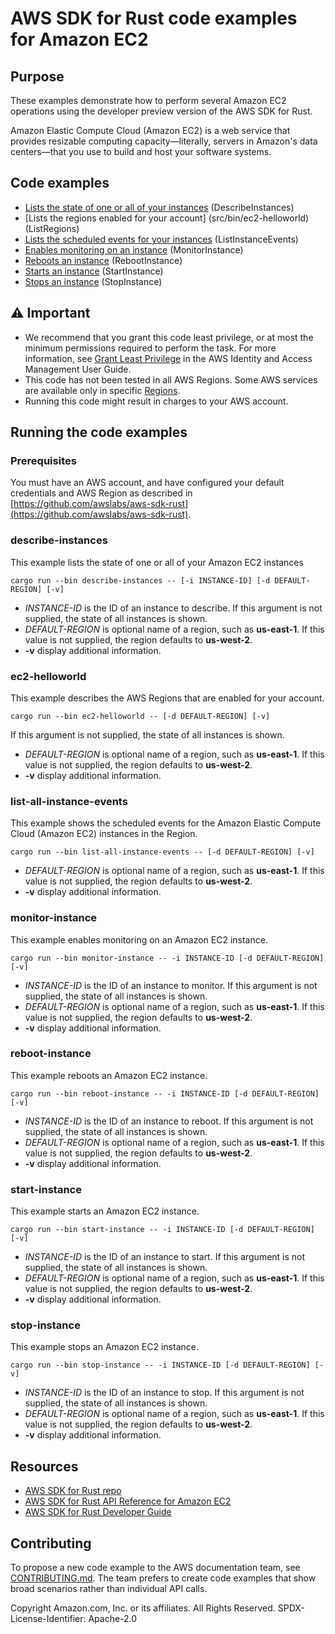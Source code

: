 # AWS SDK for Rust code examples for Amazon EC2

## Purpose

These examples demonstrate how to perform several Amazon EC2 operations using the developer preview version of the AWS SDK for Rust.

Amazon Elastic Compute Cloud (Amazon EC2) is a web service that provides resizable computing capacity—literally, servers in Amazon's data centers—that you use to build and host your software systems.

## Code examples

-   [Lists the state of one or all of your instances](src/bin/describe-instances.rs) (DescribeInstances)
-   [Lists the regions enabled for your account] (src/bin/ec2-helloworld) (ListRegions)
-   [Lists the scheduled events for your instances](src/bin/list-all-instance-events.rs) (ListInstanceEvents)
-   [Enables monitoring on an instance](src/bin/monitor-instance.rs) (MonitorInstance)
-   [Reboots an instance](src/bin/reboot-instance.rs) (RebootInstance)
-   [Starts an instance](start-instance.rs) (StartInstance)
-   [Stops an instance](stop-instance.rs) (StopInstance)

## ⚠ Important

-   We recommend that you grant this code least privilege,
    or at most the minimum permissions required to perform the task.
    For more information, see
    [Grant Least Privilege](https://docs.aws.amazon.com/IAM/latest/UserGuide/best-practices.html#grant-least-privilege)
    in the AWS Identity and Access Management User Guide.
-   This code has not been tested in all AWS Regions.
    Some AWS services are available only in specific
    [Regions](https://aws.amazon.com/about-aws/global-infrastructure/regional-product-services).
-   Running this code might result in charges to your AWS account.

## Running the code examples

### Prerequisites

You must have an AWS account, and have configured your default credentials and AWS Region as described in [https://github.com/awslabs/aws-sdk-rust](https://github.com/awslabs/aws-sdk-rust).

### describe-instances

This example lists the state of one or all of your Amazon EC2 instances

`cargo run --bin describe-instances -- [-i INSTANCE-ID] [-d DEFAULT-REGION] [-v]`

-   _INSTANCE-ID_ is the ID of an instance to describe.
    If this argument is not supplied, the state of all instances is shown.
-   _DEFAULT-REGION_ is optional name of a region, such as **us-east-1**.
    If this value is not supplied, the region defaults to **us-west-2**.
-   **-v** display additional information.

### ec2-helloworld

This example describes the AWS Regions that are enabled for your account.

`cargo run --bin ec2-helloworld -- [-d DEFAULT-REGION] [-v]`

If this argument is not supplied, the state of all instances is shown.

-   _DEFAULT-REGION_ is optional name of a region, such as **us-east-1**.
    If this value is not supplied, the region defaults to **us-west-2**.
-   **-v** display additional information.

### list-all-instance-events

This example shows the scheduled events for the Amazon Elastic Compute Cloud (Amazon EC2) instances in the Region.

`cargo run --bin list-all-instance-events -- [-d DEFAULT-REGION] [-v]`

-   _DEFAULT-REGION_ is optional name of a region, such as **us-east-1**.
    If this value is not supplied, the region defaults to **us-west-2**.
-   **-v** display additional information.

### monitor-instance

This example enables monitoring on an Amazon EC2 instance.

`cargo run --bin monitor-instance -- -i INSTANCE-ID [-d DEFAULT-REGION] [-v]`

-   _INSTANCE-ID_ is the ID of an instance to monitor.
    If this argument is not supplied, the state of all instances is shown.
-   _DEFAULT-REGION_ is optional name of a region, such as **us-east-1**.
    If this value is not supplied, the region defaults to **us-west-2**.
-   **-v** display additional information.

### reboot-instance

This example reboots an Amazon EC2 instance.

`cargo run --bin reboot-instance -- -i INSTANCE-ID [-d DEFAULT-REGION] [-v]`

-   _INSTANCE-ID_ is the ID of an instance to reboot.
    If this argument is not supplied, the state of all instances is shown.
-   _DEFAULT-REGION_ is optional name of a region, such as **us-east-1**.
    If this value is not supplied, the region defaults to **us-west-2**.
-   **-v** display additional information.

### start-instance

This example starts an Amazon EC2 instance.

`cargo run --bin start-instance -- -i INSTANCE-ID [-d DEFAULT-REGION] [-v]`

-   _INSTANCE-ID_ is the ID of an instance to start.
    If this argument is not supplied, the state of all instances is shown.
-   _DEFAULT-REGION_ is optional name of a region, such as **us-east-1**.
    If this value is not supplied, the region defaults to **us-west-2**.
-   **-v** display additional information.

### stop-instance

This example stops an Amazon EC2 instance.

`cargo run --bin stop-instance -- -i INSTANCE-ID [-d DEFAULT-REGION] [-v]`

-   _INSTANCE-ID_ is the ID of an instance to stop.
    If this argument is not supplied, the state of all instances is shown.
-   _DEFAULT-REGION_ is optional name of a region, such as **us-east-1**.
    If this value is not supplied, the region defaults to **us-west-2**.
-   **-v** display additional information.

## Resources

-   [AWS SDK for Rust repo](https://github.com/awslabs/aws-sdk-rust)
-   [AWS SDK for Rust API Reference for Amazon EC2](https://docs.rs/aws-sdk-ec2)
-   [AWS SDK for Rust Developer Guide](https://docs.aws.amazon.com/sdk-for-rust/latest/dg)

## Contributing

To propose a new code example to the AWS documentation team,
see [CONTRIBUTING.md](https://github.com/picante-io/aws-doc-sdk-examples/blob/master/CONTRIBUTING.md).
The team prefers to create code examples that show broad scenarios rather than individual API calls.

Copyright Amazon.com, Inc. or its affiliates. All Rights Reserved. SPDX-License-Identifier: Apache-2.0
